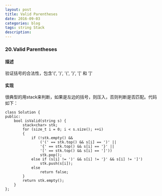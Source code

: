 ```yaml
---
layout: post
title: Valid Parentheses
date: 2016-09-03
categories: blog
tags: string Stack
description:
---
```


### 20.Valid Parentheses

#### 描述

验证括号的合法性，包含'(', ')', '{', '}', '[' 和 ']'

#### 实现

很典型的用stack来判断，如果是左边的括号，则压入，否则判断是否匹配。代码如下：

    class Solution {
    public:
        bool isValid(string s) {
            stack<char> stk;
            for (size_t i = 0; i < s.size(); ++i)
            {
                if (!stk.empty() &&
                    ('(' == stk.top() && s[i] == ')' ||
                    '{' == stk.top() && s[i] == '}' ||
                    '[' == stk.top() && s[i] == ']'))
                    stk.pop();
                else if (s[i] != ')' && s[i] != '}' && s[i] != ']')
                    stk.push(s[i]);
                else
                    return false;
            }
            return stk.empty();
        }
    };

